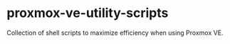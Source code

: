 # proxmox-ve-utility-scripts
Collection of shell scripts to maximize efficiency when using Proxmox VE.
